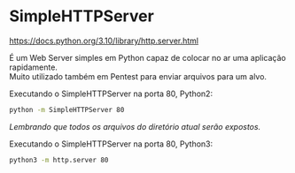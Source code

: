 # SimpleHTTPServer

<https://docs.python.org/3.10/library/http.server.html>

É um Web Server simples em Python capaz de colocar no ar uma aplicação rapidamente.  
Muito utilizado também em Pentest para enviar arquivos para um alvo.

Executando o SimpleHTTPServer na porta 80, Python2:

```bash
python -m SimpleHTTPServer 80
```
*Lembrando que todos os arquivos do diretório atual serão expostos.*

Executando o SimpleHTTPServer na porta 80, Python3:

```bash
python3 -m http.server 80
```
